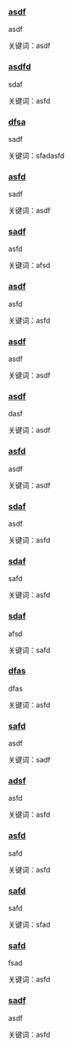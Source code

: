 <h3><a href="asdf">asdf</a> </h3>

asdf

关键词：asdf
 
<h3><a href="sadf">asdfd</a> </h3>

sdaf

关键词：asfd
 
<h3><a href="dsfa">dfsa</a> </h3>

sadf

关键词：sfadasfd
 
<h3><a href="asfd">asfd</a> </h3>

sadf

关键词：asdf
 
<h3><a href="asd">sadf</a> </h3>

asfd

关键词：afsd
 
<h3><a href="asfd">asdf</a> </h3>

asfd

关键词：asfd
 
<h3><a href="saf">asdf</a> </h3>

asdf

关键词：asdf
 
<h3><a href="sadf">asdf</a> </h3>

dasf

关键词：asdf
 
<h3><a href="afsd">asfd</a> </h3>

asdf

关键词：asdf
 
<h3><a href="sdaf">sdaf</a> </h3>

asdf

关键词：asfd
 
<h3><a href="asfd">sdaf</a> </h3>

safd

关键词：asfd
 
<h3><a href="asfd">sdaf</a> </h3>

afsd

关键词：safd
 
<h3><a href="fasd">dfas</a> </h3>

dfas

关键词：asfd
 
<h3><a href="afsd">safd</a> </h3>

asdf

关键词：sadf
 
<h3><a href="afsd">adsf</a> </h3>

asfd

关键词：asfd
 
<h3><a href="asfd">asfd</a> </h3>

safd

关键词：asfd
 
<h3><a href="safd">safd</a> </h3>

safd

关键词：sfad
 
<h3><a href="asfd">safd</a> </h3>

fsad

关键词：asfd
 
<h3><a href="asdf">sadf</a> </h3>

asdf

关键词：asfd
 
